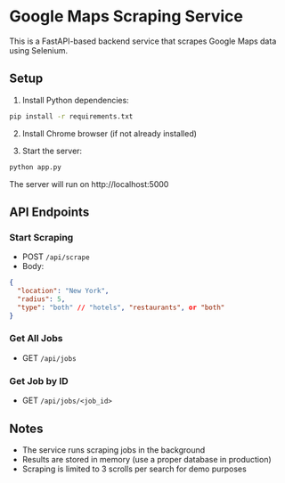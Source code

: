 # Google Maps Scraping Service

This is a FastAPI-based backend service that scrapes Google Maps data using Selenium.

## Setup

1. Install Python dependencies:
```bash
pip install -r requirements.txt
```

2. Install Chrome browser (if not already installed)

3. Start the server:
```bash
python app.py
```

The server will run on http://localhost:5000

## API Endpoints

### Start Scraping
- POST `/api/scrape`
- Body:
```json
{
  "location": "New York",
  "radius": 5,
  "type": "both" // "hotels", "restaurants", or "both"
}
```

### Get All Jobs
- GET `/api/jobs`

### Get Job by ID
- GET `/api/jobs/<job_id>`

## Notes
- The service runs scraping jobs in the background
- Results are stored in memory (use a proper database in production)
- Scraping is limited to 3 scrolls per search for demo purposes